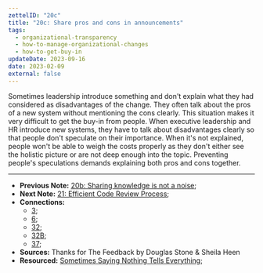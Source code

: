 ```yaml
---
zettelID: "20c"
title: "20c: Share pros and cons in announcements"
tags:
  - organizational-transparency
  - how-to-manage-organizational-changes
  - how-to-get-buy-in
updateDate: 2023-09-16
date: 2023-02-09
external: false
---
```


Sometimes leadership introduce something and don't explain what they had considered as disadvantages of the change. They often talk about the pros of a new system without mentioning the cons clearly. This situation makes it very difficult to get the buy-in from people. When executive leadership and HR introduce new systems, they have to talk about disadvantages clearly so that people don't speculate on their importance. When it's not explained, people won't be able to weigh the costs properly as they don't either see the holistic picture or are not deep enough into the topic. Preventing people's speculations demands explaining both pros and cons together.

---

- **Previous Note:** [20b: Sharing knowledge is not a noise](/notes/20b/);
- **Next Note:** [21: Efficient Code Review Process](/notes/21/);
- **Connections:**
  - [3](/notes/3/);
  - [6](/notes/6/);
  - [32](/notes/32/);
  - [32B](/notes/32b/);
  - [37](/notes/37/);
- **Sources:** Thanks for The Feedback by Douglas Stone & Sheila Heen
- **Resourced:** [Sometimes Saying Nothing Tells Everything](/sometimes-saying-nothing-tells-everything/);